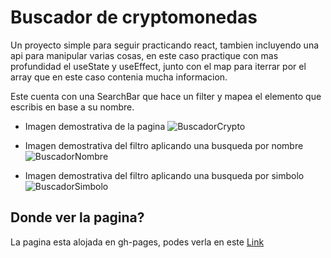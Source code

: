# Buscador de cryptomonedas

Un proyecto simple para seguir practicando react, tambien incluyendo una api para manipular varias cosas, en este caso practique con mas profundidad el useState y useEffect, junto con el map para iterrar por el array que en este caso contenia mucha informacion.

Este cuenta con una SearchBar que hace un filter y mapea el elemento que escribis en base a su nombre.

- Imagen demostrativa de la pagina
  <img src="https://cdn.discordapp.com/attachments/780523152059924552/877006528895402044/unknown.png" alt="BuscadorCrypto">

- Imagen demostrativa del filtro aplicando una busqueda por nombre
  <img src="https://cdn.discordapp.com/attachments/780523152059924552/876641708329299988/unknown.png" alt="BuscadorNombre">
- Imagen demostrativa del filtro aplicando una busqueda por simbolo
  <img src="https://cdn.discordapp.com/attachments/780523152059924552/876641451126161469/unknown.png" alt="BuscadorSimbolo">

## Donde ver la pagina?

La pagina esta alojada en gh-pages, podes verla en este [Link](https://buscador-crypto.vercel.app/)

